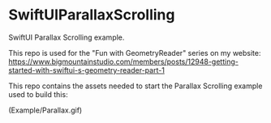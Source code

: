 # SwiftUIParallaxScrolling
SwiftUI Parallax Scrolling example.

This repo is used for the "Fun with GeometryReader" series on my website: https://www.bigmountainstudio.com/members/posts/12948-getting-started-with-swiftui-s-geometry-reader-part-1

This repo contains the assets needed to start the Parallax Scrolling example used to build this:

(Example/Parallax.gif)
